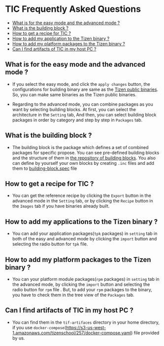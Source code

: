 <!-- omit in toc -->
# TIC Frequently Asked Questions

- [What is for the easy mode and the advanced mode ?](#what-is-for-the-easy-mode-and-the-advanced-mode-)
- [What is the building block ?](#what-is-the-building-block-)
- [How to get a recipe for TIC ?](#how-to-get-a-recipe-for-tic-)
- [How to add my application to the Tizen binary ?](#how-to-add-my-application-to-the-tizen-binary-)
- [How to add my platform packages to the Tizen binary ?](#how-to-add-my-platform-packages-to-the-tizen-binary-)
- [Can I find artifacts of TIC in my host PC ?](#can-i-find-artifacts-of-tic-in-my-host-pc-)

## What is for the easy mode and the advanced mode ?

- If you select the easy mode, and click the `apply changes` button, the configurations for building binary are same as the [Tizen public binaries](http://download.tizen.org/releases/milestone/tizen/unified/latest/images/standard/).
  So, you can make same binaries as the Tizen public binaries.

- Regarding to the advanced mode, you can combine packages as you want by selecting building blocks. At first, you can select the architecture in the `Setting` tab,
  And then, you can select building block packages in order by category and step by step in `Packages` tab.

## What is the building block ?

- The building block is the package which defines a set of combined packages for specific propose.
  You can see pre-defined building blocks and the structure of them in [the repository of building blocks](https://git.tizen.org/cgit/tools/building-blocks/tree/?h=tizen).
  You also can define by yourself your own blocks by creating `.inc` files and add them to [building-block.spec](https://git.tizen.org/cgit/tools/building-blocks/tree/packaging/building-blocks.spec?h=tizen) file

## How to get a recipe for TIC ?

- You can get the reference recipe by clicking the `Export` button in the advanced mode in the `Setting` tab, or by clicking the `Recipe` button in the `Images` tab if you have binaries already built.

## How to add my applications to the Tizen binary ?

- You can add your application packages(`tpk` packages) in `setting` tab in both of the easy and advanced mode by clicking the `import` button and selecting the radio button for `tpk` file.

## How to add my platform packages to the Tizen binary ?

- You can your platform module packages(`rpm` packages) in `setting` tab in the advanced mode, by clicking the `import` button and selecting the radio button for `rpm` file . But, to add your `rpm` packages to the binary, you have to check them in the tree view of the `Packages` tab.

## Can I find artifacts of TIC in my host PC ?

- You can find them in the `tif-artifaces` directory in your home directory, if you use `docker-compose`(https://s3-us-west-1.amazonaws.com/tizenschool/257/docker-compose.yaml) file provided by us.
